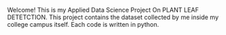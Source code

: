 Welcome! This is my Applied Data Science Project On PLANT LEAF DETETCTION.
This project contains the dataset collected by me inside my college campus itself.
Each code is written in python.
